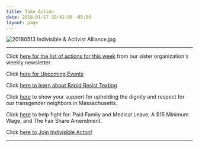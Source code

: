 ```yaml
---
title: Take Action
date: 2018-01-17 10:41:00 -05:00
layout: page
---
```


![20180513 Indivisible & Activist Alliance.jpg](/uploads/20180513%20Indivisible%20&%20Activist%20Alliance.jpg)


---


Click [here for the list of actions for this week](https://docs.google.com/document/d/1c9noDp4crDN3kzDnXp6owDDsxNlR2XBBRXVmY0e4UxQ/edit?ts=5a5e9634) from our sister organization's weekly newsletter.

Click [here for Upcoming Events](http://www.indivisibleacton.org/events/upcoming-events.html)

Click [here to learn about Rapid Resist Texting](https://docs.google.com/forms/d/e/1FAIpQLSfZeZzukCxzvvDTDALdPk_NGqkbn5c1JLuFnC31f9tOSq7UpA/viewform)

Click [here](https://www.freedommassachusetts.org)  to show your support for upholding the dignity and respect for our transgender neighbors in Massachusetts.

Click [here](https://raiseupma.org) to help fight for: Paid Family and Medical Leave, A $15 Minimum Wage, and The Fair Share Amendment.

Click [here to Join Indivisible Acton!](https://actionnetwork.org/forms/join-indivisible-acton?source=direct_link&referrer=group-indivisible-acton)

---